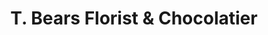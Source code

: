 ---
title: "T. Bears Florist & Chocolatier"
url: /columbus/t-bears-florist-und-chocolatier/
shop: Blumen
---
